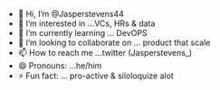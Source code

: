 - 👋 Hi, I’m @Jasperstevens44
- 👀 I’m interested in ...VCs, HRs & data 
- 🌱 I’m currently learning ... DevOPS
- 💞️ I’m looking to collaborate on ... product that scale
- 📫 How to reach me ...twitter (Jasperstevens_)
- 😄 Pronouns: ...he/him
- ⚡ Fun fact: ... pro-active & siloloquize alot 

<!---
Jasperstevens44/Jasperstevens44 is a ✨ special ✨ repository because its `README.md` (this file) appears on your GitHub profile.
You can click the Preview link to take a look at your changes.
--->

